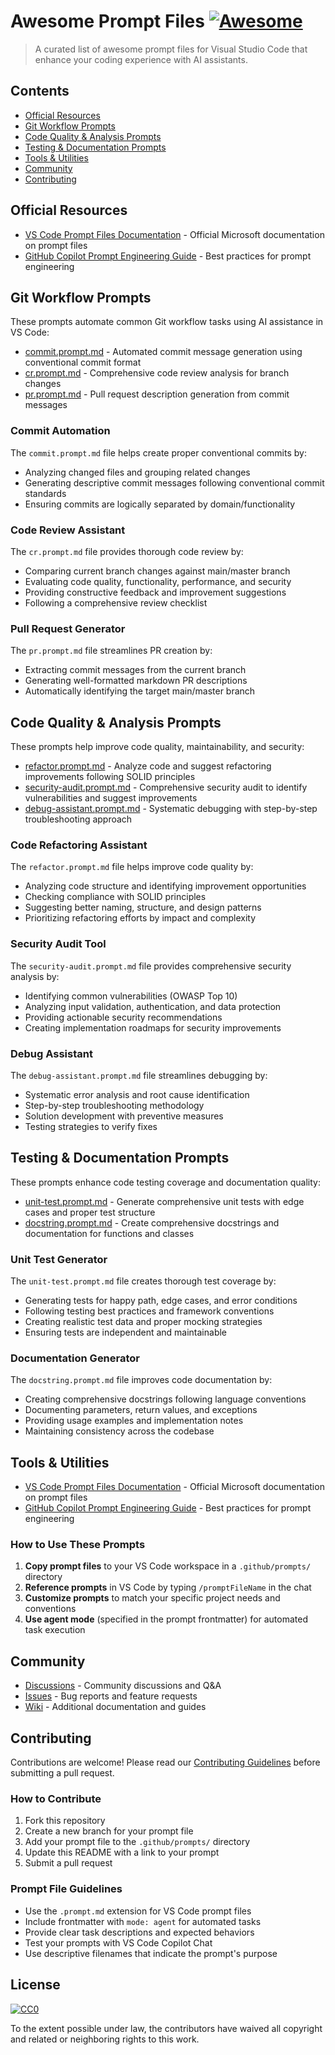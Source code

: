 # Awesome Prompt Files [![Awesome](https://awesome.re/badge.svg)](https://awesome.re)

> A curated list of awesome prompt files for Visual Studio Code that enhance your coding experience with AI assistants.

## Contents

- [Official Resources](#official-resources)
- [Git Workflow Prompts](#git-workflow-prompts)
- [Code Quality & Analysis Prompts](#code-quality--analysis-prompts)
- [Testing & Documentation Prompts](#testing--documentation-prompts)
- [Tools & Utilities](#tools--utilities)
- [Community](#community)
- [Contributing](#contributing)

## Official Resources

- [VS Code Prompt Files Documentation](https://code.visualstudio.com/docs/copilot/copilot-customization#_prompt-files-experimental) - Official Microsoft documentation on prompt files
- [GitHub Copilot Prompt Engineering Guide](https://docs.github.com/en/copilot/using-github-copilot/prompt-engineering-for-github-copilot) - Best practices for prompt engineering

## Git Workflow Prompts

These prompts automate common Git workflow tasks using AI assistance in VS Code:

- [commit.prompt.md](.github/prompts/commit.prompt.md) - Automated commit message generation using conventional commit format
- [cr.prompt.md](.github/prompts/cr.prompt.md) - Comprehensive code review analysis for branch changes
- [pr.prompt.md](.github/prompts/pr.prompt.md) - Pull request description generation from commit messages

### Commit Automation
The `commit.prompt.md` file helps create proper conventional commits by:
- Analyzing changed files and grouping related changes
- Generating descriptive commit messages following conventional commit standards
- Ensuring commits are logically separated by domain/functionality

### Code Review Assistant
The `cr.prompt.md` file provides thorough code review by:
- Comparing current branch changes against main/master branch
- Evaluating code quality, functionality, performance, and security
- Providing constructive feedback and improvement suggestions
- Following a comprehensive review checklist

### Pull Request Generator
The `pr.prompt.md` file streamlines PR creation by:
- Extracting commit messages from the current branch
- Generating well-formatted markdown PR descriptions
- Automatically identifying the target main/master branch

## Code Quality & Analysis Prompts

These prompts help improve code quality, maintainability, and security:

- [refactor.prompt.md](.github/prompts/refactor.prompt.md) - Analyze code and suggest refactoring improvements following SOLID principles
- [security-audit.prompt.md](.github/prompts/security-audit.prompt.md) - Comprehensive security audit to identify vulnerabilities and suggest improvements
- [debug-assistant.prompt.md](.github/prompts/debug-assistant.prompt.md) - Systematic debugging with step-by-step troubleshooting approach

### Code Refactoring Assistant
The `refactor.prompt.md` file helps improve code quality by:
- Analyzing code structure and identifying improvement opportunities
- Checking compliance with SOLID principles
- Suggesting better naming, structure, and design patterns
- Prioritizing refactoring efforts by impact and complexity

### Security Audit Tool
The `security-audit.prompt.md` file provides comprehensive security analysis by:
- Identifying common vulnerabilities (OWASP Top 10)
- Analyzing input validation, authentication, and data protection
- Providing actionable security recommendations
- Creating implementation roadmaps for security improvements

### Debug Assistant
The `debug-assistant.prompt.md` file streamlines debugging by:
- Systematic error analysis and root cause identification
- Step-by-step troubleshooting methodology
- Solution development with preventive measures
- Testing strategies to verify fixes

## Testing & Documentation Prompts

These prompts enhance code testing coverage and documentation quality:

- [unit-test.prompt.md](.github/prompts/unit-test.prompt.md) - Generate comprehensive unit tests with edge cases and proper test structure
- [docstring.prompt.md](.github/prompts/docstring.prompt.md) - Create comprehensive docstrings and documentation for functions and classes

### Unit Test Generator
The `unit-test.prompt.md` file creates thorough test coverage by:
- Generating tests for happy path, edge cases, and error conditions
- Following testing best practices and framework conventions
- Creating realistic test data and proper mocking strategies
- Ensuring tests are independent and maintainable

### Documentation Generator
The `docstring.prompt.md` file improves code documentation by:
- Creating comprehensive docstrings following language conventions
- Documenting parameters, return values, and exceptions
- Providing usage examples and implementation notes
- Maintaining consistency across the codebase

## Tools & Utilities

- [VS Code Prompt Files Documentation](https://code.visualstudio.com/docs/copilot/copilot-customization#_prompt-files-experimental) - Official Microsoft documentation on prompt files
- [GitHub Copilot Prompt Engineering Guide](https://docs.github.com/en/copilot/using-github-copilot/prompt-engineering-for-github-copilot) - Best practices for prompt engineering

### How to Use These Prompts

1. **Copy prompt files** to your VS Code workspace in a `.github/prompts/` directory
2. **Reference prompts** in VS Code by typing `/promptFileName` in the chat
3. **Customize prompts** to match your specific project needs and conventions
4. **Use agent mode** (specified in the prompt frontmatter) for automated task execution

## Community

- [Discussions](../../discussions) - Community discussions and Q&A
- [Issues](../../issues) - Bug reports and feature requests
- [Wiki](../../wiki) - Additional documentation and guides

## Contributing

Contributions are welcome! Please read our [Contributing Guidelines](CONTRIBUTING.md) before submitting a pull request.

### How to Contribute

1. Fork this repository
2. Create a new branch for your prompt file
3. Add your prompt file to the `.github/prompts/` directory
4. Update this README with a link to your prompt
5. Submit a pull request

### Prompt File Guidelines

- Use the `.prompt.md` extension for VS Code prompt files
- Include frontmatter with `mode: agent` for automated tasks
- Provide clear task descriptions and expected behaviors
- Test your prompts with VS Code Copilot Chat
- Use descriptive filenames that indicate the prompt's purpose

## License

[![CC0](https://mirrors.creativecommons.org/presskit/buttons/88x31/svg/cc-zero.svg)](https://creativecommons.org/publicdomain/zero/1.0/)

To the extent possible under law, the contributors have waived all copyright and
related or neighboring rights to this work.
